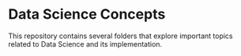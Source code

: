 # Data Science Concepts
This repository contains several folders that explore important topics related to Data Science and its implementation.